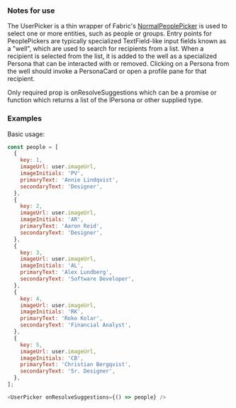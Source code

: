 ### Notes for use

The UserPicker is a thin wrapper of Fabric's [NormalPeoplePicker](https://developer.microsoft.com/en-us/fabric#/components/peoplepicker) is used to select one or more entities, such as people or groups. Entry points for PeoplePickers are typically specialized TextField-like input fields known as a "well", which are used to search for recipients from a list. When a recipient is selected from the list, it is added to the well as a specialized Persona that can be interacted with or removed. Clicking on a Persona from the well should invoke a PersonaCard or open a profile pane for that recipient.

Only required prop is onResolveSuggestions which can be a promise or function which returns a list of the IPersona or other supplied type.

### Examples

Basic usage:

```js { "props": { "data-description": "basic" } }
const people = [
  {
    key: 1,
    imageUrl: user.imageUrl,
    imageInitials: 'PV',
    primaryText: 'Annie Lindqvist',
    secondaryText: 'Designer',
  },
  {
    key: 2,
    imageUrl: user.imageUrl,
    imageInitials: 'AR',
    primaryText: 'Aaron Reid',
    secondaryText: 'Designer',
  },
  {
    key: 3,
    imageUrl: user.imageUrl,
    imageInitials: 'AL',
    primaryText: 'Alex Lundberg',
    secondaryText: 'Software Developer',
  },
  {
    key: 4,
    imageUrl: user.imageUrl,
    imageInitials: 'RK',
    primaryText: 'Roko Kolar',
    secondaryText: 'Financial Analyst',
  },
  {
    key: 5,
    imageUrl: user.imageUrl,
    imageInitials: 'CB',
    primaryText: 'Christian Bergqvist',
    secondaryText: 'Sr. Designer',
  },
];

<UserPicker onResolveSuggestions={() => people} />
```

